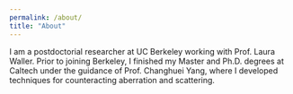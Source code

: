 ```yaml
---
permalink: /about/
title: "About"
---
```


I am a postdoctorial researcher at UC Berkeley working with Prof. Laura Waller. Prior to joining Berkeley, I finished my Master and Ph.D. degrees at Caltech under the guidance of Prof. Changhuei Yang, where I developed techniques for counteracting aberration and scattering.